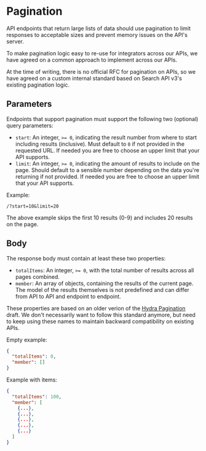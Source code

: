 # Pagination

API endpoints that return large lists of data should use pagination to limit responses to acceptable sizes and prevent memory issues on the API's server.

To make pagination logic easy to re-use for integrators across our APIs, we have agreed on a common approach to implement across our APIs.

At the time of writing, there is no official RFC for pagination on APIs, so we have agreed on a custom internal standard based on Search API v3's existing pagination logic.

## Parameters

Endpoints that support pagination must support the following two (optional) query parameters:

*   `start`: An integer, `>= 0`, indicating the result number from where to start including results (inclusive). Must default to `0` if not provided in the requested URL. If needed you are free to choose an upper limit that your API supports.
*   `limit`: An integer, `>= 0`, indicating the amount of results to include on the page. Should default to a sensible number depending on the data you're returning if not provided. If needed you are free to choose an upper limit that your API supports.

Example:

    /?start=10&limit=20

The above example skips the first 10 results (0-9) and includes 20 results on the page.

## Body

The response body must contain at least these two properties:

*   `totalItems`: An integer, `>= 0`, with the total number of results across all pages combined.
*   `member`: An array of objects, containing the results of the current page. The model of the results themselves is not predefined and can differ from API to API and endpoint to endpoint.

These properties are based on an older verion of the [Hydra Pagination](https://www.w3.org/community/hydra/wiki/Pagination) draft. We don't necessarily want to follow this standard anymore, but need to keep using these names to maintain backward compatibility on existing APIs.

Empty example:

```json
{
  "totalItems": 0,
  "member": []
}
```

Example with items:

```json
{
  "totalItems": 100,
  "member": [
    {...},
    {...},
    {...},
    {...},
    {...}
  ]
}
```

